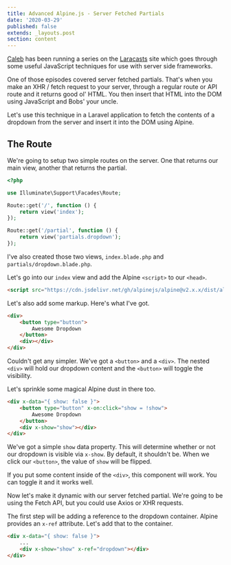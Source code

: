 ```yaml
---
title: Advanced Alpine.js - Server Fetched Partials
date: '2020-03-29'
published: false
extends: _layouts.post
section: content
---
```

[Caleb](https://twitter.com/calebporzio) has been running a series on the [Laracasts](https://laracasts.com) site which goes through some useful JavaScript techniques for use with server side frameworks.

One of those episodes covered server fetched partials. That's when you make an XHR / fetch request to your server, through a regular route or API route and it returns good ol' HTML. You then insert that HTML into the DOM using JavaScript and Bobs' your uncle.

Let's use this technique in a Laravel application to fetch the contents of a dropdown from the server and insert it into the DOM using Alpine.

## The Route

We're going to setup two simple routes on the server. One that returns our main view, another that returns the partial.

```php
<?php

use Illuminate\Support\Facades\Route;

Route::get('/', function () {
    return view('index');
});

Route::get('/partial', function () {
    return view('partials.dropdown');
});
``` 

I've also created those two views, `index.blade.php` and `partials/dropdown.blade.php`.

Let's go into our `index` view and add the Alpine `<script>` to our `<head>`.

```html
<script src="https://cdn.jsdelivr.net/gh/alpinejs/alpine@v2.x.x/dist/alpine.js" defer></script>
```

Let's also add some markup. Here's what I've got.

```html
<div>
    <button type="button">
        Awesome Dropdown
    </button>
    <div></div>
</div>
```

Couldn't get any simpler. We've got a `<button>` and a `<div>`. The nested `<div>` will hold our dropdown content and the `<button>` will toggle the visibility.

Let's sprinkle some magical Alpine dust in there too.

```html
<div x-data="{ show: false }">
    <button type="button" x-on:click="show = !show">
        Awesome Dropdown
    </button>
    <div x-show="show"></div>
</div>
```

We've got a simple `show` data property. This will determine whether or not our dropdown is visible via `x-show`. By default, it shouldn't be. When we click our `<button>`, the value of `show` will be flipped.

If you put some content inside of the `<div>`, this component will work. You can toggle it and it works well.

Now let's make it dynamic with our server fetched partial. We're going to be using the Fetch API, but you could use Axios or XHR requests.

The first step will be adding a reference to the dropdown container. Alpine provides an `x-ref` attribute. Let's add that to the container.

```html
<div x-data="{ show: false }">
    ...
    <div x-show="show" x-ref="dropdown"></div>
</div>
```